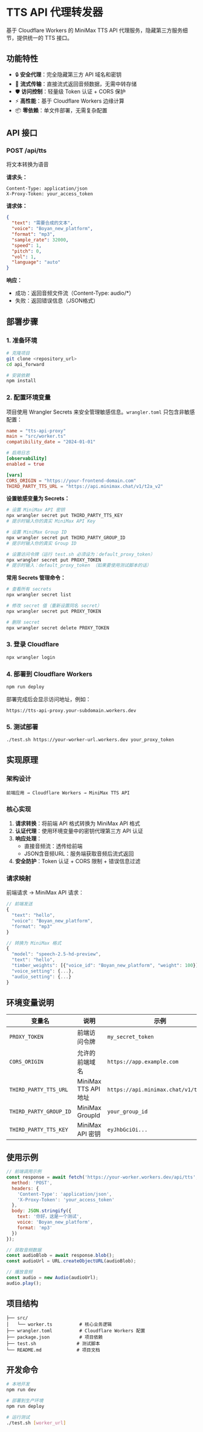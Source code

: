 # TTS API 代理转发器

基于 Cloudflare Workers 的 MiniMax TTS API 代理服务，隐藏第三方服务细节，提供统一的 TTS 接口。

## 功能特性

- 🔒 **安全代理**：完全隐藏第三方 API 域名和密钥
- 🚀 **流式传输**：直接流式返回音频数据，无需中转存储
- 🛡️ **访问控制**：轻量级 Token 认证 + CORS 保护
- ⚡ **高性能**：基于 Cloudflare Workers 边缘计算
- 📦 **零依赖**：单文件部署，无需复杂配置

## API 接口

### POST /api/tts

将文本转换为语音

**请求头：**
```
Content-Type: application/json
X-Proxy-Token: your_access_token
```

**请求体：**
```json
{
  "text": "需要合成的文本",
  "voice": "Boyan_new_platform",
  "format": "mp3",
  "sample_rate": 32000,
  "speed": 1,
  "pitch": 0,
  "vol": 1,
  "language": "auto"
}
```

**响应：**
- 成功：返回音频文件流（Content-Type: audio/*）
- 失败：返回错误信息（JSON格式）

## 部署步骤

### 1. 准备环境

```bash
# 克隆项目
git clone <repository_url>
cd api_forward

# 安装依赖
npm install
```

### 2. 配置环境变量

项目使用 Wrangler Secrets 来安全管理敏感信息。`wrangler.toml` 只包含非敏感配置：

```toml
name = "tts-api-proxy"
main = "src/worker.ts"
compatibility_date = "2024-01-01"

# 启用日志
[observability]
enabled = true

[vars]
CORS_ORIGIN = "https://your-frontend-domain.com"
THIRD_PARTY_TTS_URL = "https://api.minimax.chat/v1/t2a_v2"
```

**设置敏感变量为 Secrets：**

```bash
# 设置 MiniMax API 密钥
npx wrangler secret put THIRD_PARTY_TTS_KEY
# 提示时输入你的真实 MiniMax API Key

# 设置 MiniMax Group ID
npx wrangler secret put THIRD_PARTY_GROUP_ID
# 提示时输入你的真实 Group ID

# 设置访问令牌（运行 test.sh 必须设为：default_proxy_token）
npx wrangler secret put PROXY_TOKEN
# 提示时输入：default_proxy_token （如果要使用测试脚本的话）
```

**常用 Secrets 管理命令：**

```bash
# 查看所有 secrets
npx wrangler secret list

# 修改 secret 值（重新设置同名 secret）
npx wrangler secret put PROXY_TOKEN

# 删除 secret
npx wrangler secret delete PROXY_TOKEN
```

### 3. 登录 Cloudflare

```bash
npx wrangler login
```

### 4. 部署到 Cloudflare Workers

```bash
npm run deploy
```

部署完成后会显示访问地址，例如：
```
https://tts-api-proxy.your-subdomain.workers.dev
```

### 5. 测试部署

```bash
./test.sh https://your-worker-url.workers.dev your_proxy_token
```

## 实现原理

### 架构设计

```
前端应用 → Cloudflare Workers → MiniMax TTS API
```

### 核心实现

1. **请求转换**：将前端 API 格式转换为 MiniMax API 格式
2. **认证代理**：使用环境变量中的密钥代理第三方 API 认证
3. **响应处理**：
   - 直接音频流：透传给前端
   - JSON含音频URL：服务端获取音频后流式返回
4. **安全防护**：Token 认证 + CORS 限制 + 错误信息过滤

### 请求映射

前端请求 → MiniMax API 请求：

```typescript
// 前端发送
{
  "text": "hello",
  "voice": "Boyan_new_platform",
  "format": "mp3"
}

// 转换为 MiniMax 格式
{
  "model": "speech-2.5-hd-preview",
  "text": "hello",
  "timber_weights": [{"voice_id": "Boyan_new_platform", "weight": 100}],
  "voice_setting": {...},
  "audio_setting": {...}
}
```

## 环境变量说明

| 变量名 | 说明 | 示例 |
|--------|------|------|
| `PROXY_TOKEN` | 前端访问令牌 | `my_secret_token` |
| `CORS_ORIGIN` | 允许的前端域名 | `https://app.example.com` |
| `THIRD_PARTY_TTS_URL` | MiniMax TTS API 地址 | `https://api.minimax.chat/v1/t2a_v2` |
| `THIRD_PARTY_GROUP_ID` | MiniMax GroupId | `your_group_id` |
| `THIRD_PARTY_TTS_KEY` | MiniMax API 密钥 | `eyJhbGciOi...` |

## 使用示例

```javascript
// 前端调用示例
const response = await fetch('https://your-worker.workers.dev/api/tts', {
  method: 'POST',
  headers: {
    'Content-Type': 'application/json',
    'X-Proxy-Token': 'your_access_token'
  },
  body: JSON.stringify({
    text: '你好，这是一个测试',
    voice: 'Boyan_new_platform',
    format: 'mp3'
  })
});

// 获取音频数据
const audioBlob = await response.blob();
const audioUrl = URL.createObjectURL(audioBlob);

// 播放音频
const audio = new Audio(audioUrl);
audio.play();
```

## 项目结构

```
├── src/
│   └── worker.ts          # 核心业务逻辑
├── wrangler.toml          # Cloudflare Workers 配置
├── package.json           # 项目依赖
├── test.sh               # 测试脚本
└── README.md             # 项目文档
```

## 开发命令

```bash
# 本地开发
npm run dev

# 部署到生产环境
npm run deploy

# 运行测试
./test.sh [worker_url]
```
